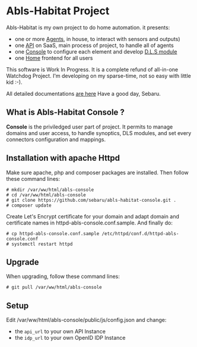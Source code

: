 # Abls-Habitat Project

Abls-Habitat is my own project to do home automation. it presents:

* one or more [Agents](https://github.com/sebaru/abls-habitat-agent), in house, to interact with sensors and outputs)
* one [API](https://github.com/sebaru/abls-habitat-api) on SaaS, main process of project, to handle all of agents
* one [Console](https://github.com/sebaru/abls-habitat-console) to configure each element and develop [D.L.S module](https://docs.abls-habitat.fr/)
* one [Home](https://github/com/sebaru/abls-habitat-home) frontend for all users

This software is Work In Progress. It is a complete refund of all-in-one Watchdog Project.
I'm developing on my sparse-time, not so easy with little kid :-).

All detailed documentations [are here](https://docs.abls-habitat.fr)
Have a good day, Sebaru.

## What is Abls-Habitat Console ?

**Console** is the priviledged user part of project.
It permits to manage domains and user access, to handle synoptics, DLS modules, and set every connectors configuration and mappings.

## Installation with apache Httpd

Make sure apache, php and composer packages are installed. Then follow these command lines:

    # mkdir /var/ww/html/abls-console
    # cd /var/ww/html/abls-console
    # git clone https://github.com/sebaru/abls-habitat-console.git .
    # composer update

Create Let's Encrypt certificate for your domain and adapt domain and certificate names in httpd-abls-console.conf.sample. And finally do:

    # cp httpd-abls-console.conf.sample /etc/httpd/conf.d/httpd-abls-console.conf
    # systemctl restart httpd

## Upgrade

When upgrading, follow these command lines:

    # git pull /var/ww/html/abls-console

## Setup

Edit /var/ww/html/abls-console/public/js/config.json and change:

* the `api_url` to your own API Instance
* the `idp_url` to your own OpenID IDP Instance
